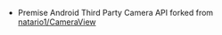 * Premise Android Third Party Camera API forked from [natario1/CameraView](https://github.com/natario1/CameraView)